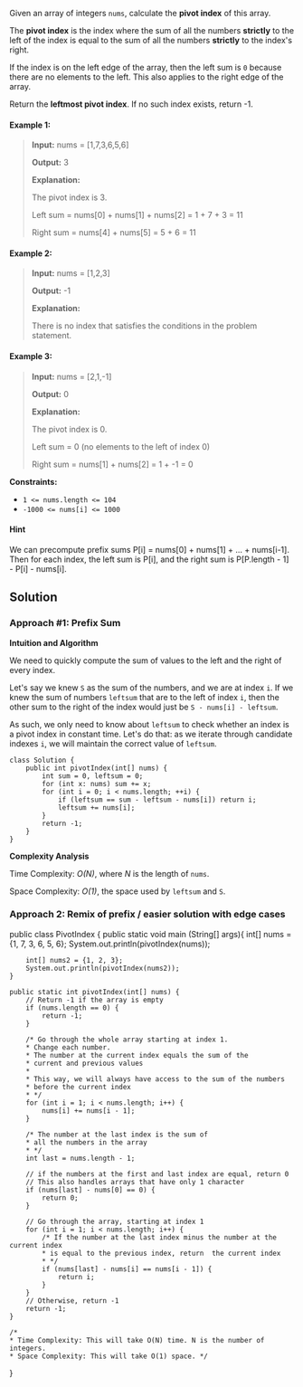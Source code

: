 Given an array of integers ```nums```, calculate the **pivot index** of this array.

The **pivot index** is the index where the sum of all the numbers **strictly** to the left of the index is equal to the sum of all the numbers **strictly** to the index's right.

If the index is on the left edge of the array, then the left sum is ```0``` because there are no elements to the left. This also applies to the right edge of the array.

Return the **leftmost pivot index**. If no such index exists, return -1.

#### Example 1:
> **Input:** nums = [1,7,3,6,5,6]
> 
> **Output:** 3
> 
> **Explanation:**
> 
> The pivot index is 3.
> 
> Left sum = nums[0] + nums[1] + nums[2] = 1 + 7 + 3 = 11
> 
> Right sum = nums[4] + nums[5] = 5 + 6 = 11

#### Example 2:
> **Input:** nums = [1,2,3]
> 
> **Output:** -1
> 
> **Explanation:**
> 
> There is no index that satisfies the conditions in the problem statement.

#### Example 3:
> **Input:** nums = [2,1,-1]
> 
> **Output:** 0
> 
> **Explanation:**
> 
> The pivot index is 0.
> 
> Left sum = 0 (no elements to the left of index 0)
> 
> Right sum = nums[1] + nums[2] = 1 + -1 = 0

**Constraints:**
- ```1 <= nums.length <= 104```
- ```-1000 <= nums[i] <= 1000```

#### Hint

We can precompute prefix sums P[i] = nums[0] + nums[1] + ... + nums[i-1]. Then for each index, the left sum is P[i], and the right sum is P[P.length - 1] - P[i] - nums[i].

## Solution

### Approach #1: Prefix Sum

**Intuition and Algorithm**

We need to quickly compute the sum of values to the left and the right of every index.

Let's say we knew ```S``` as the sum of the numbers, and we are at index ```i```. If we knew the sum of numbers ```leftsum``` that are to the left of index ```i```, then the other sum to the right of the index would just be ```S - nums[i] - leftsum```.

As such, we only need to know about ```leftsum``` to check whether an index is a pivot index in constant time. Let's do that: as we iterate through candidate indexes ```i```, we will maintain the correct value of ```leftsum```.

```
class Solution {
    public int pivotIndex(int[] nums) {
        int sum = 0, leftsum = 0;
        for (int x: nums) sum += x;
        for (int i = 0; i < nums.length; ++i) {
            if (leftsum == sum - leftsum - nums[i]) return i;
            leftsum += nums[i];
        }
        return -1;
    }
}
```

**Complexity Analysis**

Time Complexity: *O(N)*, where *N* is the length of ```nums```.

Space Complexity: *O(1)*, the space used by ```leftsum``` and ```S```.

### Approach 2: Remix of prefix / easier solution with edge cases

public class PivotIndex {
    public static void main (String[] args){
        int[] nums = {1, 7, 3, 6, 5, 6};
        System.out.println(pivotIndex(nums));

        int[] nums2 = {1, 2, 3};
        System.out.println(pivotIndex(nums2));
    }

    public static int pivotIndex(int[] nums) {
        // Return -1 if the array is empty
        if (nums.length == 0) {
            return -1;
        }

        /* Go through the whole array starting at index 1.
        * Change each number.
        * The number at the current index equals the sum of the
        * current and previous values
        *
        * This way, we will always have access to the sum of the numbers
        * before the current index
        * */
        for (int i = 1; i < nums.length; i++) {
            nums[i] += nums[i - 1];
        }

        /* The number at the last index is the sum of
        * all the numbers in the array
        * */
        int last = nums.length - 1;

        // if the numbers at the first and last index are equal, return 0
        // This also handles arrays that have only 1 character
        if (nums[last] - nums[0] == 0) {
            return 0;
        }

        // Go through the array, starting at index 1
        for (int i = 1; i < nums.length; i++) {
            /* If the number at the last index minus the number at the current index
            * is equal to the previous index, return  the current index
            * */
            if (nums[last] - nums[i] == nums[i - 1]) {
                return i;
            }
        }
        // Otherwise, return -1
        return -1;
    }

    /*
    * Time Complexity: This will take O(N) time. N is the number of integers.
    * Space Complexity: This will take O(1) space. */
}
